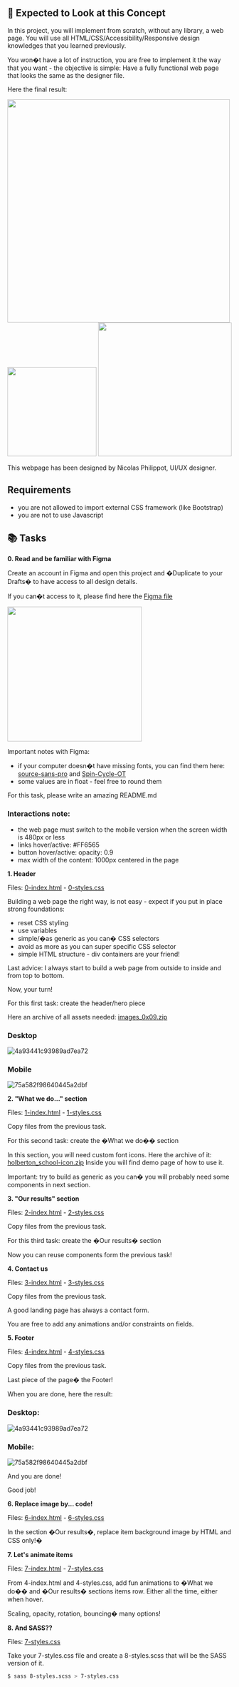 
## :orange_book: Expected to Look at this Concept

In this project, you will implement from scratch, without any library, a web page. You will use all HTML/CSS/Accessibility/Responsive design knowledges that you learned previously.

You won�t have a lot of instruction, you are free to implement it the way that you want - the objective is simple: Have a fully functional web page that looks the same as the designer file.

Here the final result:

<div>
  <img src="https://github.com/user-attachments/assets/9d690711-6802-4165-8788-25ebf8e68b84" width="500"  hight="800">
  <img src="https://github.com/user-attachments/assets/9fd9bc37-ccc1-4859-96c7-11a702a701eb" width="200" hight="600">
  <img src="https://github.com/user-attachments/assets/2f64e9f5-42bf-4da0-acd8-300d372ff484" width="300"  hight="700">
  
</div>

This webpage has been designed by Nicolas Philippot, UI/UX designer.

## Requirements

- you are not allowed to import external CSS framework (like Bootstrap)
- you are not to use Javascript

## :books: Tasks

**0. Read and be familiar with Figma**

Create an account in Figma and open this project and �Duplicate to your Drafts� to have access to all design details.

If you can�t access to it, please find here the [Figma file](https://www.figma.com/design/TwFqqWGYvNYvxZxhdWXv4H/Holberton-School---Headphone-company?node-id=0-2&t=S8rDM9ZjHjDplL6H-1)

<div>
  <img src="https://github.com/user-attachments/assets/59a42e89-3c51-426f-9255-f7f867080edd" width="302">
</div>

Important notes with Figma:

- if your computer doesn�t have missing fonts, you can find them here: [source-sans-pro](https://www.fontsquirrel.com/fonts/source-sans-pro) and [Spin-Cycle-OT](https://www.fontsquirrel.com/fonts/Spin-Cycle-OT)
- some values are in float - feel free to round them

For this task, please write an amazing README.md

### Interactions note:

- the web page must switch to the mobile version when the screen width is 480px or less
- links hover/active: #FF6565
- button hover/active: opacity: 0.9
- max width of the content: 1000px centered in the page


**1. Header**

Files: [0-index.html](0-index.html) - [0-styles.css](0-styles.css)

Building a web page the right way, is not easy - expect if you put in place strong foundations:

- reset CSS styling
- use variables
- simple/�as generic as you can� CSS selectors
- avoid as more as you can super specific CSS selector
- simple HTML structure - div containers are your friend!

Last advice: I always start to build a web page from outside to inside and from top to bottom.

Now, your turn!

For this first task: create the header/hero piece

Here an archive of all assets needed: [images_0x09.zip](https://intranet.alxswe.com/rltoken/BGleCybjz5uJtDKipZE5pg)

### Desktop

![4a93441c93989ad7ea72](https://github.com/user-attachments/assets/fde8741b-3f00-49f4-8e3e-c2359bd420e4)


### Mobile

![75a582f98640445a2dbf](https://github.com/user-attachments/assets/e5aaafc1-1bff-4e7b-a411-8b4c64fed54a)


**2. "What we do..." section**

Files: [1-index.html](1-index.html) - [1-styles.css](1-styles.css)

Copy files from the previous task.

For this second task: create the �What we do�� section

In this section, you will need custom font icons. Here the archive of it: [holberton_school-icon.zip](https://intranet.alxswe.com/rltoken/90Jz414Y_teU_86rN2MiCw) Inside you will find demo page of how to use it.

Important: try to build as generic as you can� you will probably need some components in next section.


**3. "Our results" section**

Files: [2-index.html](2-index.html) - [2-styles.css](2-styles.css)

Copy files from the previous task.

For this third task: create the �Our results� section

Now you can reuse components form the previous task!


**4. Contact us**

Files: [3-index.html](3-index.html) - [3-styles.css](3-index.css)

Copy files from the previous task.

A good landing page has always a contact form.

You are free to add any animations and/or constraints on fields.


**5. Footer**

Files: [4-index.html](4-index.html) - [4-styles.css](4-styles.css)

Copy files from the previous task.

Last piece of the page� the Footer!

When you are done, here the result:

### Desktop:

![4a93441c93989ad7ea72](https://github.com/user-attachments/assets/fde8741b-3f00-49f4-8e3e-c2359bd420e4)

### Mobile:

![75a582f98640445a2dbf](https://github.com/user-attachments/assets/e5aaafc1-1bff-4e7b-a411-8b4c64fed54a)


And you are done!

Good job!


**6. Replace image by... code!**

Files: [6-index.html](6-index.html) - [6-styles.css](6-styles.css)

In the section �Our results�, replace item background image by HTML and CSS only!�


**7. Let's animate items**

Files: [7-index.html](7-index.html) - [7-styles.css](7-styles.css)

From 4-index.html and 4-styles.css, add fun animations to �What we do�� and �Our results� sections items row. Either all the time, either when hover.

Scaling, opacity, rotation, bouncing� many options!


**8. And SASS??**

Files: [7-styles.css](8-styles.css)

Take your 7-styles.css file and create a 8-styles.scss that will be the SASS version of it.

```sh
$ sass 8-styles.scss > 7-styles.css
```



